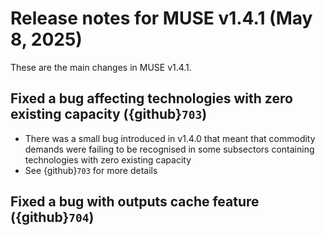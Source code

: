 # Release notes for MUSE v1.4.1 (May 8, 2025)

These are the main changes in MUSE v1.4.1.

## Fixed a bug affecting technologies with zero existing capacity ({github}`703`)

- There was a small bug introduced in v1.4.0 that meant that commodity demands were failing to be recognised in some subsectors containing technologies with zero existing capacity
- See {github}`703` for more details

## Fixed a bug with outputs cache feature ({github}`704`)
